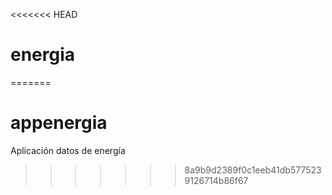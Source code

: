 <<<<<<< HEAD
# energia
=======
# appenergia
Aplicación datos de energía
>>>>>>> 8a9b9d2389f0c1eeb41db5775239126714b86f67
